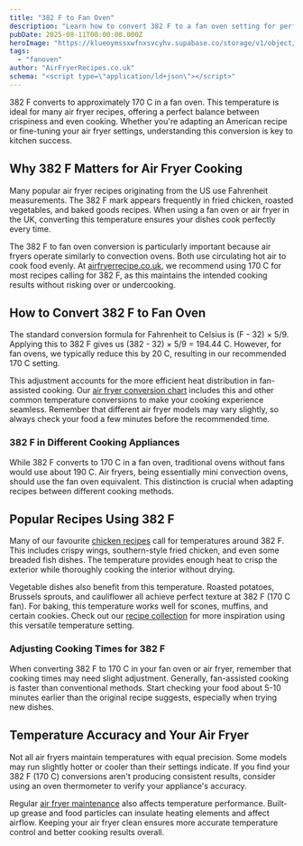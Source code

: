 ```yaml
---
title: "382 F to Fan Oven"
description: "Learn how to convert 382 F to a fan oven setting for perfect air fryer cooking. Includes temperature charts and practical tips for UK kitchens."
pubDate: 2025-08-11T00:00:00.000Z
heroImage: "https://klueoymssxwfnxsvcyhv.supabase.co/storage/v1/object/public/md/382-f-to-fan-oven-24011134.png"
tags:
  - "fanoven"
author: "AirFryerRecipes.co.uk"
schema: "<script type=\"application/ld+json\"></script>"
---
```


<p>382 F converts to approximately 170 C in a fan oven. This temperature is ideal for many air fryer recipes, offering a perfect balance between crispiness and even cooking. Whether you're adapting an American recipe or fine-tuning your air fryer settings, understanding this conversion is key to kitchen success.</p>

<h2>Why 382 F Matters for Air Fryer Cooking</h2>
<p>Many popular air fryer recipes originating from the US use Fahrenheit measurements. The 382 F mark appears frequently in fried chicken, roasted vegetables, and baked goods recipes. When using a fan oven or air fryer in the UK, converting this temperature ensures your dishes cook perfectly every time.</p>
<p>The 382 F to fan oven conversion is particularly important because air fryers operate similarly to convection ovens. Both use circulating hot air to cook food evenly. At <a href=https://www.airfryerrecipe.co.uk>airfryerrecipe.co.uk</a>, we recommend using 170 C for most recipes calling for 382 F, as this maintains the intended cooking results without risking over or undercooking.</p>

<h2>How to Convert 382 F to Fan Oven</h2>
<p>The standard conversion formula for Fahrenheit to Celsius is (F - 32) × 5/9. Applying this to 382 F gives us (382 - 32) × 5/9 = 194.44 C. However, for fan ovens, we typically reduce this by 20 C, resulting in our recommended 170 C setting.</p>
<p>This adjustment accounts for the more efficient heat distribution in fan-assisted cooking. Our <a href=https://www.airfryerrecipe.co.uk/air-fryer-conversion-chart>air fryer conversion chart</a> includes this and other common temperature conversions to make your cooking experience seamless. Remember that different air fryer models may vary slightly, so always check your food a few minutes before the recommended time.</p>

<h3>382 F in Different Cooking Appliances</h3>
<p>While 382 F converts to 170 C in a fan oven, traditional ovens without fans would use about 190 C. Air fryers, being essentially mini convection ovens, should use the fan oven equivalent. This distinction is crucial when adapting recipes between different cooking methods.</p>

<h2>Popular Recipes Using 382 F</h2>
<p>Many of our favourite <a href=https://www.airfryerrecipe.co.uk/recipe-category/chicken>chicken recipes</a> call for temperatures around 382 F. This includes crispy wings, southern-style fried chicken, and even some breaded fish dishes. The temperature provides enough heat to crisp the exterior while thoroughly cooking the interior without drying.</p>
<p>Vegetable dishes also benefit from this temperature. Roasted potatoes, Brussels sprouts, and cauliflower all achieve perfect texture at 382 F (170 C fan). For baking, this temperature works well for scones, muffins, and certain cookies. Check out our <a href=https://www.airfryerrecipe.co.uk/recipes>recipe collection</a> for more inspiration using this versatile temperature setting.</p>

<h3>Adjusting Cooking Times for 382 F</h3>
<p>When converting 382 F to 170 C in your fan oven or air fryer, remember that cooking times may need slight adjustment. Generally, fan-assisted cooking is faster than conventional methods. Start checking your food about 5-10 minutes earlier than the original recipe suggests, especially when trying new dishes.</p>

<h2>Temperature Accuracy and Your Air Fryer</h2>
<p>Not all air fryers maintain temperatures with equal precision. Some models may run slightly hotter or cooler than their settings indicate. If you find your 382 F (170 C) conversions aren't producing consistent results, consider using an oven thermometer to verify your appliance's accuracy.</p>
<p>Regular <a href=https://www.airfryerrecipe.co.uk/air-fryer-cleaner>air fryer maintenance</a> also affects temperature performance. Built-up grease and food particles can insulate heating elements and affect airflow. Keeping your air fryer clean ensures more accurate temperature control and better cooking results overall.</p>